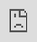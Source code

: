 ```yaml
---
title: Peer to Peer Non-Custodial Trading Platforms
post_status: publish
featured_image: /_images/P2PNonCustodialTradingPlatforms.jpeg
---
```


<iframe src="https://player.vimeo.com/video/844661242?badge=0&amp;autopause=0&amp;player_id=0&amp;app_id=58479" frameborder="0" allow="autoplay; fullscreen; picture-in-picture" allowfullscreen style="position:absolute;top:0;left:0;width:100%;height:100%;" title="068 Peer to Peer Non-Custodial Trading Platforms"></iframe>

<div style="margin-bottom:30px;"></div>

## Additonal Information: 
* **Decentralized** peer-to-peer non-custodial trading platform:
  - [Bisq](https://bisq.network/) (requires to download & install software)
* **Centralized** peer-to-peer non-custodial trading platforms:
  - [AgoraDesk](https://agoradesk.com/) (with TOR)
  - [RoboSats](https://learn.robosats.com/) (with TOR)
  - [Hodl Hodl](https://hodlhodl.com/) (you need an account, no KYC)
  - [Peach Bitcoin](https://peachbitcoin.com/) (BETA mode, no KYC under certain threshold)
  - [Noones App](https://noones.com/) (BETA mode, no KYC under certain threshold)

## Transcript

How do these peer-to-peer non-custodial trading platforms work? It's a technical platform with which two people can exchange national currency to bitcoin without any intermediaries. The intermediary is basically the platform, the program, the code, which puts the money, the bitcoin in escrow so that no one can steal from each other. And you also have to pay a security deposit to the platform so that you don't cheat. 

So for instance, if Alice wants to buy, let's say a bitcoin, she opens a buy offer on the peer-to-peer offer book on the platform. Bob wants to sell a bitcoin and sees Alice's offer. He takes the offer from the order book, and then he publishes a deposit transaction. Alice sees that Bob wants to sell her a bitcoin, so she transfers the fiat money into Bob's bank account and Bob then checks his bank account. He sees he has received the fiat money and he confirms that he has received the money. And that then starts the exchange, meaning the Bitcoin network releases the bitcoin to Alice and the platform, the non-custodial trading platform, is sending also the security deposit back to Alice and also Bob gets back his security deposit and the trade is done, which are examples of peer-to-peer non-custodial trading platforms. 

Well, there's AgoraDesk. AgoraDesk runs over TOR, but it's a centralized platform, so there is still a company behind that and you need to set up an account. Then there's RoboSats. It also runs over TOR, but is still a centralized company, but you don't need to have an account there. You can create a robot basically. Then Hodl Hodl. HodlHodl.com also is a centralized platform where you need to set up an account, but still everything works without KYC. Then Bisq. Bisq is actually a true decentralized platform because you really need to download the bisque software and install it on your computer. So it's really completely decentralized. And in that sense, it's the safest and most decentralized platform where you can exchange fiat money, your national currency into bitcoin. And you do that really from person to person. So, you go there and you check which payment methods are offered by the other person, and does it come at the price that I want to pay? As you know, "KYC-free bitcoin" cost a little bit more than "KYC bitcoin". That's for me something I'm willing to pay because then I have KYC free and privacy protection basically with my coins. Then there is Peach Bitcoin, but as far as I've seen, it's still in beta mode. It's a centralized solution. It should be very easy to use. And if you're staying under a certain threshold, it works without KYC. And then I've heard of Noones App, but it's still in beta mode. I've never seen it. I didn't use it. It's a centralized exchange, but you also can exchange money under a certain threshold without KYC as an example. I just want to show you how RoboSats is looking. So you see here basically the offer book with different payment methods, different currencies, and then you can see the price at which one is willing to exchange bitcoin to US dollars or to Euro.
